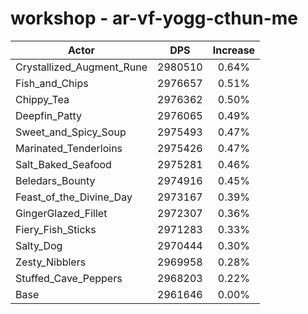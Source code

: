 # workshop - ar-vf-yogg-cthun-me
| Actor | DPS | Increase |
|---|:---:|:---:|
|Crystallized_Augment_Rune|2980510|0.64%|
|Fish_and_Chips|2976657|0.51%|
|Chippy_Tea|2976362|0.50%|
|Deepfin_Patty|2976065|0.49%|
|Sweet_and_Spicy_Soup|2975493|0.47%|
|Marinated_Tenderloins|2975426|0.47%|
|Salt_Baked_Seafood|2975281|0.46%|
|Beledars_Bounty|2974916|0.45%|
|Feast_of_the_Divine_Day|2973167|0.39%|
|GingerGlazed_Fillet|2972307|0.36%|
|Fiery_Fish_Sticks|2971283|0.33%|
|Salty_Dog|2970444|0.30%|
|Zesty_Nibblers|2969958|0.28%|
|Stuffed_Cave_Peppers|2968203|0.22%|
|Base|2961646|0.00%|
